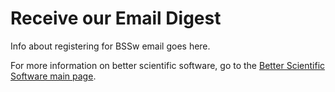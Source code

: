 # Receive our Email Digest

Info about registering for BSSw email goes here.

For more information on better scientific software, go to the [Better Scientific Software main page](http://betterscientificsoftware.info).
